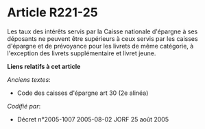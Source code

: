 # Article R221-25

Les taux des intérêts servis par la Caisse nationale d'épargne à ses déposants ne peuvent être supérieurs à ceux servis par
les caisses d'épargne et de prévoyance pour les livrets de même catégorie, à l'exception des livrets supplémentaire et livret
jeune.

**Liens relatifs à cet article**

_Anciens textes_:

  - Code des caisses d'épargne art 30 (2e alinéa)

_Codifié par_:

  - Décret n°2005-1007 2005-08-02 JORF 25 août 2005
